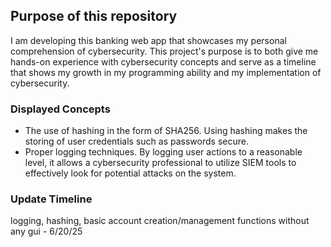 ## Purpose of this repository
I am developing this banking web app that showcases my personal comprehension of cybersecurity. This project's purpose is to both give me hands-on experience with cybersecurity concepts and serve as a timeline that shows my growth in my programming ability and my implementation of cybersecurity.

### Displayed Concepts
- The use of hashing in the form of SHA256. Using hashing makes the storing of user credentials such as passwords secure.
- Proper logging techniques. By logging user actions to a reasonable level, it allows a cybersecurity professional to utilize SIEM tools to effectively look for potential attacks on the system.

### Update Timeline
logging, hashing, basic account creation/management functions without any gui - 6/20/25
